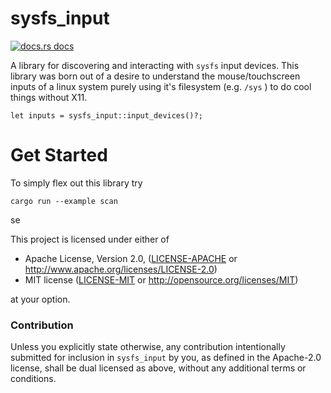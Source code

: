 # sysfs_input

<a href="https://docs.rs/sysfs_input"><img src="https://img.shields.io/badge/docs-latest-blue.svg?style=flat-square" alt="docs.rs docs" /></a>

A library for discovering and interacting with `sysfs` input devices. This library was born out of a desire to understand the mouse/touchscreen inputs of a linux system purely using it's filesystem (e.g. `/sys` ) to do cool things without X11. 

```
let inputs = sysfs_input::input_devices()?;
```

# Get Started

To simply flex out this library try

```
cargo run --example scan
```

se

This project is licensed under either of

 * Apache License, Version 2.0, ([LICENSE-APACHE](LICENSE-APACHE) or
   http://www.apache.org/licenses/LICENSE-2.0)
 * MIT license ([LICENSE-MIT](LICENSE-MIT) or
   http://opensource.org/licenses/MIT)

at your option.

### Contribution

Unless you explicitly state otherwise, any contribution intentionally submitted
for inclusion in `sysfs_input` by you, as defined in the Apache-2.0 license, shall be
dual licensed as above, without any additional terms or conditions.
